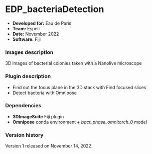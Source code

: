 # EDP_bacteriaDetection

* **Developed for:** Eau de Paris
* **Team:** Espeli
* **Date:** November 2022
* **Software:** Fiji



### Images description

3D images of bacterial colonies taken with a Nanolive microscope

### Plugin description

* Find out the focus plane in the 3D stack with Find focused slices
* Detect bacteria with Omnipose

### Dependencies

* **3DImageSuite** Fiji plugin
* **Omnipose** conda environment + *bact_phase_omnitorch_0* model

### Version history

Version 1 released on November 14, 2022.


